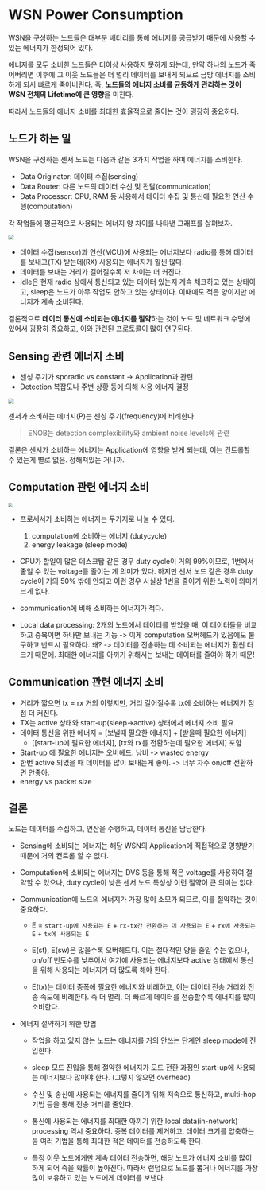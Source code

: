 # WSN Power Consumption

WSN을 구성하는 노드들은 대부분 배터리를 통해 에너지를 공급받기 때문에 사용할 수 있는 에너지가 한정되어 있다.

에너지를 모두 소비한 노드들은 더이상 사용하지 못하게 되는데, 만약 하나의 노드가 죽어버리면 이후에 그 이웃 노드들은 더 멀리 데이터를 보내게 되므로 금방 에너지를 소비하게 되서 빠르게 죽어버린다. 즉, **노드들의 에너지 소비를 균등하게 관리하는 것이 WSN 전체의 Lifetime에 큰 영향**을 미친다.

따라서 노드들의 에너지 소비를 최대한 효율적으로 줄이는 것이 굉장히 중요하다.

## 노드가 하는 일

WSN을 구성하는 센서 노드는 다음과 같은 3가지 작업을 하며 에너지를 소비한다.

- Data Originator: 데이터 수집(sensing)
- Data Router: 다른 노드의 데이터 수신 및 전달(communication)
- Data Processor: CPU, RAM 등 사용해서 데이터 수집 및 통신에 필요한 연산 수행(computation)

각 작업들에 평균적으로 사용되는 에너지 양 차이를 나타낸 그래프를 살펴보자.

<img src="https://i.imgur.com/NtmY6Jp.png" style="zoom:67%;" />

- 데이터 수집(sensor)과 연산(MCU)에 사용되는 에너지보다 radio를 통해 데이터를 보내고(TX) 받는데(RX) 사용되는 에너지가 훨씬 많다.
- 데이터를 보내는 거리가 길어질수록 저 차이는 더 커진다.
- Idle은 현재 radio 상에서 통신되고 있는 데이터 있는지 계속 체크하고 있는 상태이고, sleep은 노드가 아무 작업도 안하고 있는 상태이다. 이때에도 적은 양이지만 에너지가 계속 소비된다.

결론적으로 **데이터 통신에 소비되는 에너지를 절약**하는 것이 노드 및 네트워크 수명에 있어서 굉장히 중요하고, 이와 관련된 프로토콜이 많이 연구된다.

## Sensing 관련 에너지 소비

- 센싱 주기가 sporadic vs constant -> Application과 관련
- Detection 복잡도나 주변 상황 등에 의해 사용 에너지 결정

<img src="https://i.imgur.com/ZdBlIML.png" style="zoom:67%;" />

센서가 소비하는 에너지(P)는 센싱 주기(frequency)에 비례한다.

> ENOB는 detection complexibility와 ambient noise levels에 관련

결론은 센서가 소비하는 에너지는 Application에 영향을 받게 되는데, 이는 컨트롤할 수 있는게 별로 없음. 정해져있는 거니까.

## Computation 관련 에너지 소비

<img src="https://i.imgur.com/TRFSRw3.png" style="zoom:50%;" />

- 프로세서가 소비하는 에너지는 두가지로 나눌 수 있다.

  1. computation에 소비하는 에너지 (dutycycle)
  2. energy leakage (sleep mode)

- CPU가 할일이 많은 데스크탑 같은 경우 duty cycle이 거의 99%이므로, 1번에서 줄일 수 있는 voltage를 줄이는 게 의미가 있다. 하지만 센서 노드 같은 경우 duty cycle이 거의 50% 밖에 안되고 이런 경우 사실상 1번을 줄이기 위한 노력이 의미가 크게 없다.

- communication에 비해 소비하는 에너지가 적다.
- Local data processing: 2개의 노드에서 데이터를 받았을 때, 이 데이터들을 비교하고 중복이면 하나만 보내는 기능 -> 이게 computation 오버헤드가 있음에도 불구하고 반드시 필요하다. 왜? -> 데이터를 전송하는 데 소비되는 에너지가 훨씬 더 크기 때문에. 최대한 에너지를 아끼기 위해서는 보내는 데이터를 줄여야 하기 때문!

## Communication 관련 에너지 소비

- 거리가 짧으면 tx = rx 거의 이렇지만, 거리 길어질수록 tx에 소비하는 에너지가 점점 더 커진다.
- TX는 active 상태와 start-up(sleep->active) 상태에서 에너지 소비 필요
- 데이터 통신을 위한 에너지 = [보낼때 필요한 에너지] + [받을때 필요한 에너지]
  - [[start-up에 필요한 에너지], [tx와 rx를 전환하는데 필요한 에너지] 포함
- Start-up 에 필요한 에너지는 오버헤드. 낭비 -> wasted energy
- 한번 active 되었을 때 데이터를 많이 보내는게 좋아. -> 너무 자주 on/off 전환하면 안좋아.
- energy vs packet size

## 결론

노드는 데이터를 수집하고, 연산을 수행하고, 데이터 통신을 담당한다.

- Sensing에 소비되는 에너지는 해당 WSN의 Application에 직접적으로 영향받기 때문에 거의 컨트롤 할 수 없다.
- Computation에 소비되는 에너지는 DVS 등을 통해 적은 voltage를 사용하여 절약할 수 있으나, duty cycle이 낮은 센서 노드 특성상 이런 절약이 큰 의미는 없다.

- Communication에 노드의 에너지가 가장 많이 소모가 되므로, 이를 절약하는 것이 중요하다.

  - E = `start-up에 사용되는 E` + `rx-tx간 전환하는 데 사용되는 E` + `rx에 사용되는 E` + `tx에 사용되는 E`

  - E(st), E(sw)은 많을수록 오버헤드다. 이는 절대적인 양을 줄일 수는 없으나, on/off 빈도수를 낮추어서 여기에 사용되는 에너지보다 active 상태에서 통신을 위해 사용되는 에너지가 더 많도록 해야 한다.
  - E(tx)는 데이터 증폭에 필요한 에너지와 비례하고, 이는 데이터 전송 거리와 전송 속도에 비례한다. 즉 더 멀리, 더 빠르게 데이터를 전송할수록 에너지를 많이 소비한다.

- 에너지 절약하기 위한 방법

  - 작업을 하고 있지 않는 노드는 에너지를 거의 안쓰는 단계인 sleep mode에 진입한다.

  - sleep 모드 진입을 통해 절약한 에너지가 모드 전환 과정인 start-up에 사용되는 에너지보다 많아야 한다. (그렇지 않으면 overhead)

  - 수신 및 송신에 사용되는 에너지를 줄이기 위해 저속으로 통신하고, multi-hop 기법 등을 통해 전송 거리를 줄인다.

  - 통신에 사용되는 에너지를 최대한 아끼기 위한 local data(in-network) processing 역시 중요하다. 중복 데이터를 제거하고, 데이터 크기를 압축하는 등 여러 기법을 통해 최대한 적은 데이터를 전송하도록 한다.

  - 특정 이웃 노드에게만 계속 데이터 전송하면, 해당 노드가 에너지 소비를 많이 하게 되어 죽을 확률이 높아진다. 따라서 랜덤으로 노드를 뽑거나 에너지를 가장 많이 보유하고 있는 노드에게 데이터를 보낸다.
